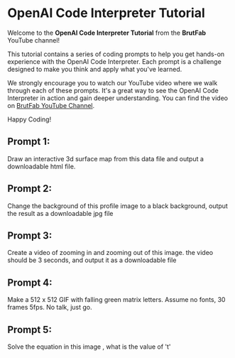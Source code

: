# OpenAI Code Interpreter Tutorial


Welcome to the **OpenAI Code Interpreter Tutorial** from the **BrutFab** YouTube channel!

This tutorial contains a series of coding prompts to help you get hands-on experience with the OpenAI Code Interpreter. Each prompt is a challenge designed to make you think and apply what you've learned. 

We strongly encourage you to watch our YouTube video where we walk through each of these prompts. It's a great way to see the OpenAI Code Interpreter in action and gain deeper understanding. You can find the video on [BrutFab YouTube Channel](https://www.youtube.com/channel/UCWLswLLUlVqWfVg8lLY5S9Q).

Happy Coding!

## Prompt 1:
Draw an interactive 3d surface map from this data file and output a downloadable html file.

## Prompt 2:
Change the background of this profile image to a black background, output the result as a downloadable jpg file

## Prompt 3:
Create a video of zooming in and zooming out of this image. the video should be 3 seconds, and output it as a downloadable file

## Prompt 4:
Make a 512 x 512 GIF with falling green matrix letters. Assume no fonts, 30 frames 5fps. No talk, just go.

## Prompt 5:
Solve the equation in this image , what is the value of 't'
